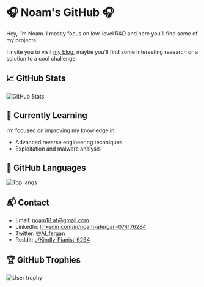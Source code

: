 # 🎧 Noam's GitHub 🎧
Hey, I’m Noam. I mostly focus on low-level R&D and here you’ll find some of my projects.

I invite you to visit [my blog](https://4f3rg4n.github.io), maybe you'll find some interesting research or a solution to a cool challenge.


## 📈 GitHub Stats
![GitHub Stats](https://github-readme-stats.vercel.app/api?username=4f3rg4n&theme=dark&show_icons=true)

## 🌱 Currently Learning
I’m focused on improving my knowledge in:
- Advanced reverse engineering techniques
- Exploitation and malware analysis

## 📝 GitHub Languages
![Top langs](https://github-readme-stats.vercel.app/api/top-langs/?username=4f3rg4n&layout=donut&theme=dark)

## 📬 Contact
- Email: [noam18.af@gmail.com](mailto:noam18.af@gmail.com)
- LinkedIn: [linkedin.com/in/noam-afergan-074176284](https://www.linkedin.com/in/noam-afergan-074176284/)
- Twitter: [@AI_fergan](https://x.com/AI_fergan)
- Reddit: [u/Kindly-Pianist-6264](https://www.reddit.com/user/Kindly-Pianist-6264/)

## 🏆 GitHub Trophies
![User trophy](https://github-profile-trophy.vercel.app/?username=4f3rg4n&column=4&margin-w=15&margin-h=15&theme=dracula)
